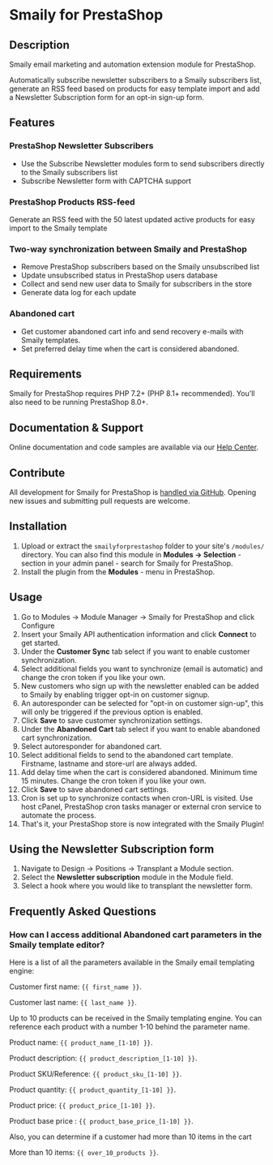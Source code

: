 # Smaily for PrestaShop

## Description

Smaily email marketing and automation extension module for PrestaShop.

Automatically subscribe newsletter subscribers to a Smaily subscribers list, generate an RSS feed based on products for easy template import and add a Newsletter Subscription form for an opt-in sign-up form.

## Features

### PrestaShop Newsletter Subscribers

- Use the Subscribe Newsletter modules form to send subscribers directly to the Smaily subscribers list
- Subscribe Newsletter form with CAPTCHA support

### PrestaShop Products RSS-feed

Generate an RSS feed with the 50 latest updated active products for easy import to the Smaily template

### Two-way synchronization between Smaily and PrestaShop

- Remove PrestaShop subscribers based on the Smaily unsubscribed list
- Update unsubscribed status in PrestaShop users database
- Collect and send new user data to Smaily for subscribers in the store
- Generate data log for each update

### Abandoned cart

- Get customer abandoned cart info and send recovery e-mails with Smaily templates.
- Set preferred delay time when the cart is considered abandoned.

## Requirements

Smaily for PrestaShop requires PHP 7.2+ (PHP 8.1+ recommended). You'll also need to be running PrestaShop 8.0+.

## Documentation & Support

Online documentation and code samples are available via our [Help Center](https://smaily.com/help/user-manuals/).

## Contribute

All development for Smaily for PrestaShop is [handled via GitHub](https://github.com/sendsmaily/smaily-prestashop-module). Opening new issues and submitting pull requests are welcome.

## Installation

1. Upload or extract the `smailyforprestashop` folder to your site's `/modules/` directory. You can also find this module in **Modules -> Selection** - section in your admin panel - search for Smaily for PrestaShop.
2. Install the plugin from the **Modules** - menu in PrestaShop.

## Usage

1. Go to Modules -> Module Manager -> Smaily for PrestaShop and click Configure
2. Insert your Smaily API authentication information and click **Connect** to get started.
3. Under the **Customer Sync** tab select if you want to enable customer synchronization.
4. Select additional fields you want to synchronize (email is automatic) and change the cron token if you like your own.
5. New customers who sign up with the newsletter enabled can be added to Smaily by enabling trigger opt-in on customer signup.
6. An autoresponder can be selected for "opt-in on customer sign-up", this will only be triggered if the previous option is enabled.
7. Click **Save** to save customer synchronization settings.
8. Under the **Abandoned Cart** tab select if you want to enable abandoned cart synchronization.
9. Select autoresponder for abandoned cart.
10. Select additional fields to send to the abandoned cart template. Firstname, lastname and store-url are always added.
11. Add delay time when the cart is considered abandoned. Minimum time 15 minutes. Change the cron token if you like your own.
12. Click **Save** to save abandoned cart settings.
13. Cron is set up to synchronize contacts when cron-URL is visited. Use host cPanel, PrestaShop cron tasks manager or external cron service to automate the process.
14. That's it, your PrestaShop store is now integrated with the Smaily Plugin!

## Using the Newsletter Subscription form

1. Navigate to Design -> Positions -> Transplant a Module section.
2. Select the **Newsletter subscription** module in the Module field.
3. Select a hook where you would like to transplant the newsletter form.

## Frequently Asked Questions

### How can I access additional Abandoned cart parameters in the Smaily template editor?

Here is a list of all the parameters available in the Smaily email templating engine:

Customer first name: `{{ first_name }}`.

Customer last name: `{{ last_name }}`.

Up to 10 products can be received in the Smaily templating engine. You can reference each product with a number 1-10 behind the parameter name.

Product name: `{{ product_name_[1-10] }}`.

Product description: `{{ product_description_[1-10] }}`.

Product SKU/Reference: `{{ product_sku_[1-10] }}`.

Product quantity: `{{ product_quantity_[1-10] }}`.

Product price: `{{ product_price_[1-10] }}`.

Product base price : `{{ product_base_price_[1-10] }}`.

Also, you can determine if a customer had more than 10 items in the cart

More than 10 items: `{{ over_10_products }}`.
